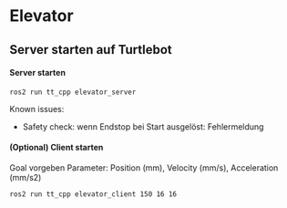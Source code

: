 # Elevator

## Server starten auf Turtlebot

#### Server starten
````
ros2 run tt_cpp elevator_server
````
Known issues:
- Safety check: wenn Endstop bei Start ausgelöst: Fehlermeldung

#### (Optional) Client starten
Goal vorgeben
Parameter: Position (mm), Velocity (mm/s), Acceleration (mm/s2)
````
ros2 run tt_cpp elevator_client 150 16 16
````



